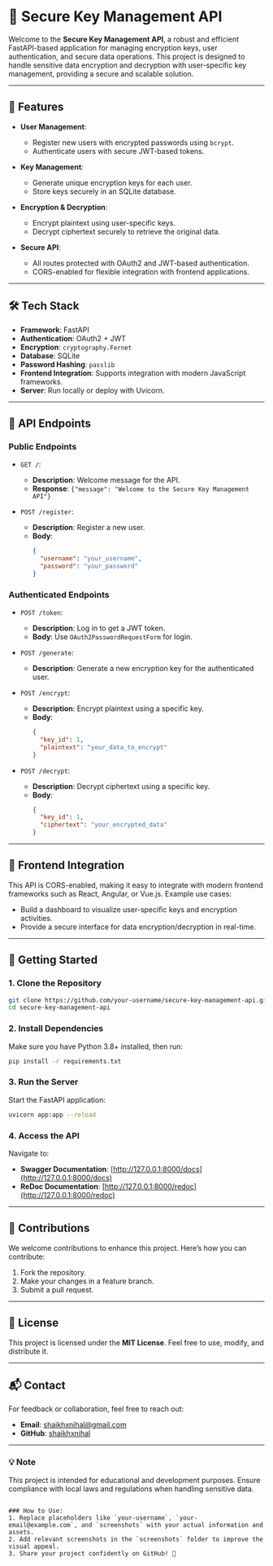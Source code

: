# 🔐 Secure Key Management API

Welcome to the **Secure Key Management API**, a robust and efficient FastAPI-based application for managing encryption keys, user authentication, and secure data operations. This project is designed to handle sensitive data encryption and decryption with user-specific key management, providing a secure and scalable solution.

---

## 🚀 Features

- **User Management**:
  - Register new users with encrypted passwords using `bcrypt`.
  - Authenticate users with secure JWT-based tokens.

- **Key Management**:
  - Generate unique encryption keys for each user.
  - Store keys securely in an SQLite database.

- **Encryption & Decryption**:
  - Encrypt plaintext using user-specific keys.
  - Decrypt ciphertext securely to retrieve the original data.

- **Secure API**:
  - All routes protected with OAuth2 and JWT-based authentication.
  - CORS-enabled for flexible integration with frontend applications.

---

## 🛠️ Tech Stack

- **Framework**: FastAPI
- **Authentication**: OAuth2 + JWT
- **Encryption**: `cryptography.Fernet`
- **Database**: SQLite
- **Password Hashing**: `passlib`
- **Frontend Integration**: Supports integration with modern JavaScript frameworks.
- **Server**: Run locally or deploy with Uvicorn.

---

## 📂 API Endpoints

### Public Endpoints
- `GET /`:
  - **Description**: Welcome message for the API.
  - **Response**: `{"message": "Welcome to the Secure Key Management API"}`

- `POST /register`:
  - **Description**: Register a new user.
  - **Body**:
    ```json
    {
      "username": "your_username",
      "password": "your_password"
    }
    ```

### Authenticated Endpoints
- `POST /token`:
  - **Description**: Log in to get a JWT token.
  - **Body**: Use `OAuth2PasswordRequestForm` for login.

- `POST /generate`:
  - **Description**: Generate a new encryption key for the authenticated user.

- `POST /encrypt`:
  - **Description**: Encrypt plaintext using a specific key.
  - **Body**:
    ```json
    {
      "key_id": 1,
      "plaintext": "your_data_to_encrypt"
    }
    ```

- `POST /decrypt`:
  - **Description**: Decrypt ciphertext using a specific key.
  - **Body**:
    ```json
    {
      "key_id": 1,
      "ciphertext": "your_encrypted_data"
    }
    ```

---

## 🎨 Frontend Integration

This API is CORS-enabled, making it easy to integrate with modern frontend frameworks such as React, Angular, or Vue.js. Example use cases:
- Build a dashboard to visualize user-specific keys and encryption activities.
- Provide a secure interface for data encryption/decryption in real-time.

---

## 🚀 Getting Started

### 1. Clone the Repository
```bash
git clone https://github.com/your-username/secure-key-management-api.git
cd secure-key-management-api
```

### 2. Install Dependencies
Make sure you have Python 3.8+ installed, then run:
```bash
pip install -r requirements.txt
```

### 3. Run the Server
Start the FastAPI application:
```bash
uvicorn app:app --reload
```

### 4. Access the API
Navigate to:
- **Swagger Documentation**: [http://127.0.0.1:8000/docs](http://127.0.0.1:8000/docs)
- **ReDoc Documentation**: [http://127.0.0.1:8000/redoc](http://127.0.0.1:8000/redoc)

---

## 🤝 Contributions

We welcome contributions to enhance this project. Here’s how you can contribute:
1. Fork the repository.
2. Make your changes in a feature branch.
3. Submit a pull request.

---

## 📜 License

This project is licensed under the **MIT License**. Feel free to use, modify, and distribute it.

---

## 📬 Contact

For feedback or collaboration, feel free to reach out:
- **Email**: shaikhxnihal@gmail.com
- **GitHub**: [shaikhxnihal](https://github.com/shaikhxnihal)

---

### 💡 Note
This project is intended for educational and development purposes. Ensure compliance with local laws and regulations when handling sensitive data.
```

### How to Use:
1. Replace placeholders like `your-username`, `your-email@example.com`, and `screenshots` with your actual information and assets.
2. Add relevant screenshots in the `screenshots` folder to improve the visual appeal.
3. Share your project confidently on GitHub! 🚀
